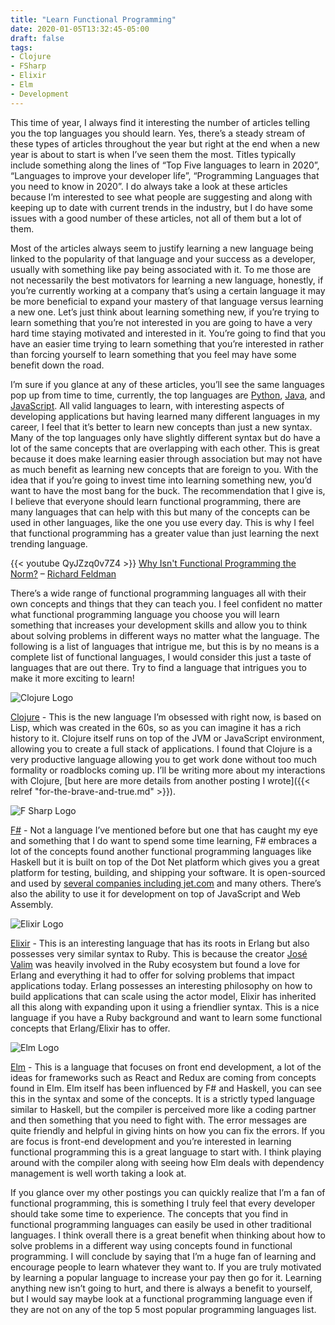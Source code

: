 ```yaml
---
title: "Learn Functional Programming"
date: 2020-01-05T13:32:45-05:00
draft: false
tags:
- Clojure
- FSharp
- Elixir
- Elm
- Development
---
```

This time of year, I always find it interesting the number of articles telling you the top languages you should learn. Yes, there’s a steady stream of these types of articles throughout the year but right at the end when a new year is about to start is when I’ve seen them the most. Titles typically include something along the lines of “Top Five languages to learn in 2020”, “Languages to improve your developer life”, “Programming Languages that you need to know in 2020”. I do always take a look at these articles because I’m interested to see what people are suggesting and along with keeping up to date with current trends in the industry, but I do have some issues with a good number of these articles, not all of them but a lot of them.
 
Most of the articles always seem to justify learning a new language being linked to the popularity of that language and your success as a developer, usually with something like pay being associated with it. To me those are not necessarily the best motivators for learning a new language, honestly, if you’re currently working at a company that’s using a certain language it may be more beneficial to expand your mastery of that language versus learning a new one. Let’s just think about learning something new, if you’re trying to learn something that you’re not interested in you are going to have a very hard time staying motivated and interested in it. You’re going to find that you have an easier time trying to learn something that you’re interested in rather than forcing yourself to learn something that you feel may have some benefit down the road.
 
I’m sure if you glance at any of these articles, you’ll see the same languages pop up from time to time, currently, the top languages are [Python](https://octoverse.github.com/), [Java](https://www.tiobe.com/tiobe-index/), and [JavaScript](https://insights.stackoverflow.com/survey/2019#most-popular-technologies). All valid languages to learn, with interesting aspects of developing applications but having learned many different languages in my career, I feel that it’s better to learn new concepts than just a new syntax. Many of the top languages only have slightly different syntax but do have a lot of the same concepts that are overlapping with each other. This is great because it does make learning easier through association but may not have as much benefit as learning new concepts that are foreign to you. With the idea that if you’re going to invest time into learning something new, you’d want to have the most bang for the buck. The recommendation that I give is, I believe that everyone should learn functional programming, there are many languages that can help with this but many of the concepts can be used in other languages, like the one you use every day. This is why I feel that functional programming has a greater value than just learning the next trending language.

{{< youtube QyJZzq0v7Z4 >}}
[Why Isn't Functional Programming the Norm?](https://www.youtube.com/watch?v=QyJZzq0v7Z4) – [Richard Feldman](https://twitter.com/rtfeldman)

There’s a wide range of functional programming languages all with their own concepts and things that they can teach you. I feel confident no matter what functional programming language you choose you will learn something that increases your development skills and allow you to think about solving problems in different ways no matter what the language. The following is a list of languages that intrigue me, but this is by no means is a complete list of functional languages, I would consider this just a taste of languages that are out there. Try to find a language that intrigues you to make it more exciting to learn!

![Clojure Logo](/images/logo/clojure_logo.png)

[Clojure](https://clojure.org/) - This is the new language I’m obsessed with right now, is based on Lisp, which was created in the 60s, so as you can imagine it has a rich history to it. Clojure itself runs on top of the JVM or JavaScript environment, allowing you to create a full stack of applications. I found that Clojure is a very productive language allowing you to get work done without too much formality or roadblocks coming up. I’ll be writing more about my interactions with Clojure, [but here are more details from another posting I wrote]({{< relref "for-the-brave-and-true.md" >}}).

![F Sharp Logo](/images/logo/fsharp_logo.png)

[F#](https://fsharp.org/) - Not a language I’ve mentioned before but one that has caught my eye and something that I do want to spend some time learning, F# embraces a lot of the concepts found another functional programming languages like Haskell but it is built on top of the Dot Net platform which gives you a great platform for testing, building, and shipping your software. It is open-sourced and used by [several companies including jet.com](https://channel9.msdn.com/Events/FSharp-Events/fsharpConf-2016/INTERVIEW-Using-F-at-Jetcom) and many others. There’s also the ability to use it for development on top of JavaScript and Web Assembly. 
 
![Elixir Logo](/images/logo/elixir_logo.png)

[Elixir](https://elixir-lang.org/) - This is an interesting language that has its roots in Erlang but also possesses very similar syntax to Ruby. This is because the creator [José Valim](https://twitter.com/josevalim) was heavily involved in the Ruby ecosystem but found a love for Erlang and everything it had to offer for solving problems that impact applications today. Erlang possesses an interesting philosophy on how to build applications that can scale using the actor model, Elixir has inherited all this along with expanding upon it using a friendlier syntax. This is a nice language if you have a Ruby background and want to learn some functional concepts that Erlang/Elixir has to offer.

![Elm Logo](/images/logo/elm_logo.png)

[Elm](https://elm-lang.org/) - This is a language that focuses on front end development, a lot of the ideas for frameworks such as React and Redux are coming from concepts found in Elm. Elm itself has been influenced by F# and Haskell, you can see this in the syntax and some of the concepts. It is a strictly typed language similar to Haskell, but the compiler is perceived more like a coding partner and then something that you need to fight with. The error messages are quite friendly and helpful in giving hints on how you can fix the errors. If you are focus is front-end development and you’re interested in learning functional programming this is a great language to start with. I think playing around with the compiler along with seeing how Elm deals with dependency management is well worth taking a look at.

If you glance over my other postings you can quickly realize that I’m a fan of functional programming, this is something I truly feel that every developer should take some time to experience. The concepts that you find in functional programming languages can easily be used in other traditional languages. I think overall there is a great benefit when thinking about how to solve problems in a different way using concepts found in functional programming. I will conclude by saying that I’m a huge fan of learning and encourage people to learn whatever they want to. If you are truly motivated by learning a popular language to increase your pay then go for it. Learning anything new isn’t going to hurt, and there is always a benefit to yourself, but I would say maybe look at a functional programming language even if they are not on any of the top 5 most popular programming languages list.